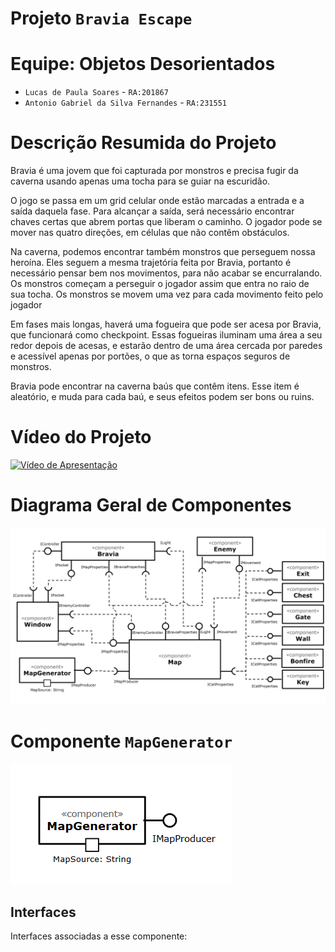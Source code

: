 # Projeto `Bravia Escape`

# Equipe: Objetos Desorientados
* `Lucas de Paula Soares` - `RA:201867`
* `Antonio Gabriel da Silva Fernandes` - `RA:231551`

# Descrição Resumida do Projeto
<p>Bravia é uma jovem que foi capturada por monstros e precisa fugir da caverna usando apenas uma tocha para se guiar na escuridão.</p>
<p>O jogo se passa em um grid celular onde estão marcadas a entrada e a saída daquela fase. Para alcançar a saída, será necessário encontrar chaves certas que abrem portas que liberam o caminho. O jogador pode se mover nas quatro direções, em células que não contêm obstáculos.</p>
<p>Na caverna, podemos encontrar também monstros que perseguem nossa heroína. Eles seguem a mesma trajetória feita por Bravia, portanto é necessário pensar bem nos movimentos, para não acabar se encurralando. Os monstros começam a perseguir o jogador assim que entra no raio de sua tocha. Os monstros se movem uma vez para cada movimento feito pelo jogador</p>
<p>Em fases mais longas, haverá uma fogueira que pode ser acesa por Bravia, que
funcionará como checkpoint. Essas fogueiras iluminam uma área a seu redor depois de
acesas, e estarão dentro de uma área cercada por paredes e acessível apenas por portões,
o que as torna espaços seguros de monstros.</p>
<p>Bravia pode encontrar na caverna baús que contêm itens. Esse item é
aleatório, e muda para cada baú, e seus efeitos podem ser bons ou ruins.</p>

# Vídeo do Projeto
[![Vídeo de Apresentação](http://img.youtube.com/vi/I7GSFeWmWMA/0.jpg)](https://youtu.be/I7GSFeWmWMA)

# Diagrama Geral de Componentes
![Diagrama Geral](docs/Componentes_Geral.PNG)

# Componente `MapGenerator`
![MapGenerator Component](docs/map_generator_component.png)

## Interfaces
Interfaces associadas a esse componente:
